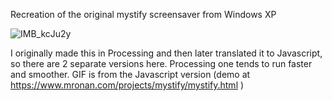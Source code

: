 Recreation of the original mystify screensaver from Windows XP

![IMB_kcJu2y](https://user-images.githubusercontent.com/11184076/152666934-a3d47bba-5f60-4e65-bf6c-c5672a48832a.GIF)

I originally made this in Processing and then later translated it to Javascript, so there are 2 separate versions here.
Processing one tends to run faster and smoother.  GIF is from the Javascript version (demo at https://www.mronan.com/projects/mystify/mystify.html )


